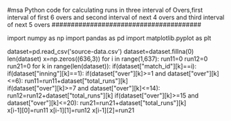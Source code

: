 #msa
Python code for calculating runs in three interval of Overs,first interval of first 6 overs and second interval of next 4 overs and third interval of next 5 overs
#######################################

import numpy as np
import pandas as pd
import matplotlib.pyplot as plt

dataset=pd.read_csv('source-data.csv')
dataset=dataset.fillna(0)
len(dataset)
x=np.zeros((636,3))
for i in range(1,637):
    run11=0
    run12=0
    run21=0
    for k in range(len(dataset)):
        if(dataset["match_id"][k]==i):
            if(dataset["inning"][k]==1):
                if(dataset["over"][k]>=1 and dataset["over"][k]<=6):
                    run11=run11+dataset["total_runs"][k]   
                if(dataset["over"][k]>=7 and dataset["over"][k]<=14):
                    run12=run12+dataset["total_runs"][k]
                if(dataset["over"][k]>=15 and dataset["over"][k]<=20):
                    run21=run21+dataset["total_runs"][k]   
    x[i-1][0]=run11
    x[i-1][1]=run12
    x[i-1][2]=run21
